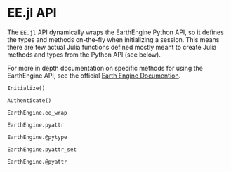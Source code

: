 # EE.jl API

The `EE.jl` API dynamically wraps the EarthEngine Python API, so it defines the types and methods on-the-fly when initializing a session. This means there are few actual Julia functions defined mostly meant to create Julia methods and types from the Python API (see below). 

For more in depth documentation on specific methods for using the EarthEngine API, see the official [Earth Engine Documention](https://developers.google.com/earth-engine/apidocs).

```@docs
Initialize()
```

```@docs
Authenticate()
```

```@docs
EarthEngine.ee_wrap
```

```@docs
EarthEngine.pyattr
```

```@docs
EarthEngine.@pytype
```

```@docs
EarthEngine.pyattr_set
```

```@docs
EarthEngine.@pyattr 
```
